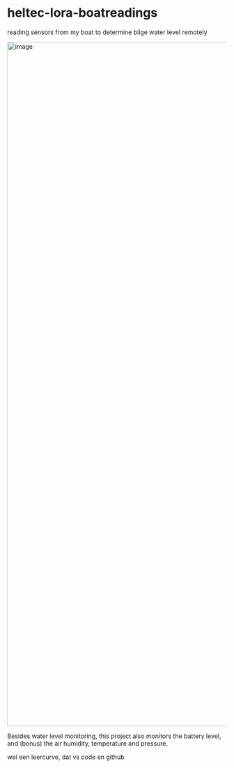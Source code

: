 # heltec-lora-boatreadings
reading sensors from my boat to determine bilge water level remotely


<img width="2559" height="1571" alt="image" src="https://github.com/user-attachments/assets/3fcaf7df-5e79-4d4f-9bc6-f95a40567a9a" />


Besides water level monitoring, this project also monitors the battery level, and (bonus) the air humidity, temperature and pressure.

wel een leercurve, dat vs code en github
